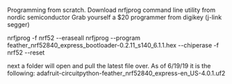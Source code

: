 Programming from scratch.
Download nrfjprog command line utility from nordic semiconductor
Grab yourself a $20 programmer from digikey (j-link segger)

nrfjprog -f nrf52 --eraseall
nrfjprog --program feather_nrf52840_express_bootloader-0.2.11_s140_6.1.1.hex --chiperase -f nrf52 --reset

next a folder will open and pull the latest file over. As of 6/19/19 it is the following:
adafruit-circuitpython-feather_nrf52840_express-en_US-4.0.1.uf2